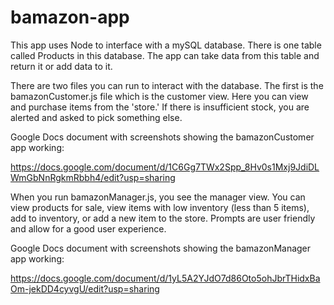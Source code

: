 # bamazon-app

This app uses Node to interface with a mySQL database. There is one table called Products in this database. The app can take data from this table and return it or add data to it.

There are two files you can run to interact with the database. The first is the bamazonCustomer.js file which is the customer view. Here you can view and purchase items from the 'store.' If there is insufficient stock, you are alerted and asked to pick something else.

Google Docs document with screenshots showing the bamazonCustomer app working:

https://docs.google.com/document/d/1C6Gg7TWx2Spp_8Hv0s1Mxj9JdiDLWmGbNnRgkmRbbh4/edit?usp=sharing



When you run bamazonManager.js, you see the manager view. You can view products for sale, view items with low inventory (less than 5 items), add to inventory, or add a new item to the store. Prompts are user friendly and allow for a good user experience.

Google Docs document with screenshots showing the bamazonManager app working:

https://docs.google.com/document/d/1yL5A2YJdO7d86Oto5ohJbrTHidxBaOm-jekDD4cyvgU/edit?usp=sharing

